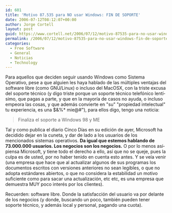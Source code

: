 ```yaml
---
id: 601
title: 'Motivo 87.535 para NO usar Windows: FIN DE SOPORTE'
date: 2006-07-12T08:12:07+00:00
author: Jorge Cortell
layout: post
guid: https://www.cortell.net/2006/07/12/motivo-87535-para-no-usar-windows-fin-de-soporte/
permalink: /2006/07/12/motivo-87535-para-no-usar-windows-fin-de-soporte/
categories:
  - Free Software
  - General
  - Noticias
  - Technology
---
```

Para aquellos que deciden seguir usando Windows como Sistema Operativo, pese a que alguien les haya hablado de las múltiples ventajas del software libre (como GNU/Linux) o incluso del MacOSX, con la triste excusa del soporte técnico (y digo triste porque un soporte técnico telefónico lentí­simo, que pagas a parte, y que en la mayorí­a de casos no ayuda, o incluso empeora las cosas, y que además convierte en "su" "propiedad intelectual" tu experiencia, es una $&%* mie@#"), para ellos digo, tengo una noticia:

> Finaliza el soporte a Windows 98 y ME

Tal y como publica el diario Cinco Dí­as en su edición de ayer, Microsoft ha decidido dejar en la cuneta, y dar de lado a los usuarios de los mencionados sistemas operativos. **Da igual que estemos hablando de 73.000.000 usuarios. Los negocios son los negocios.** O por lo menos así­ piensa Microsoft, y tiene todo el derecho a ello, así­ que no se queje, pues la culpa es de usted, por no haber tenido en cuenta esto antes. Y se veí­a venir (una empresa que hace que al actualizar algunos de sus programas los documentos escritos con versiones anteriores no sean legibles, o que no adopta estándares abiertos, o que no considera la estabilidad un motivo suficiente como para sacar una actualización, etc etc, es una empresa que demuestra MUY poco interés por los clientes).
  
Recuerden: software libre. Donde la satisfacción del usuario va por delante de los negocios (y donde, buscando un poco, también pueden tener soporte técnico, y además local y personal, pagando una cuota).